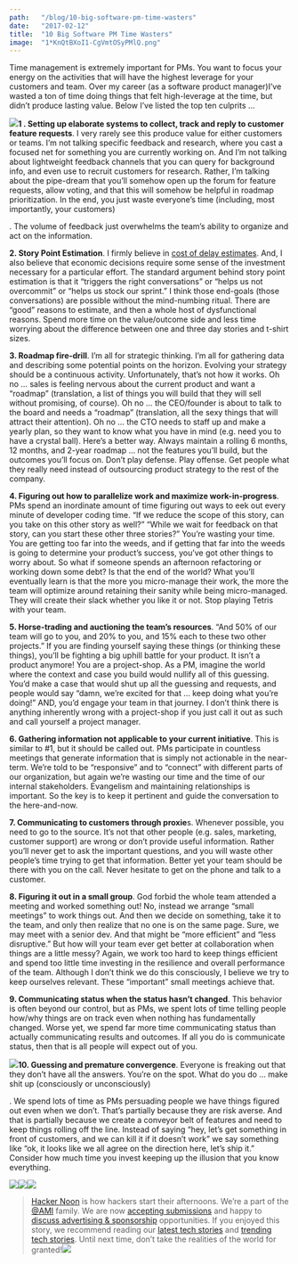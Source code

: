 ```yaml
---
path:	"/blog/10-big-software-pm-time-wasters"
date:	"2017-02-12"
title:	"10 Big Software PM Time Wasters"
image:	"1*KnQtBXoI1-CgVmtOSyPMlQ.png"
---
```


Time management is extremely important for PMs. You want to focus your energy on the activities that will have the highest leverage for your customers and team. Over my career (as a software product manager)I’ve wasted a ton of time doing things that felt high-leverage at the time, but didn’t produce lasting value. Below I’ve listed the top ten culprits …

![](/images/1*KnQtBXoI1-CgVmtOSyPMlQ.png)**1 . Setting up elaborate systems to collect, track and reply to customer feature requests**. I very rarely see this produce value for either customers or teams. I’m not talking specific feedback and research, where you cast a focused net for something you are currently working on. And I’m not talking about lightweight feedback channels that you can query for background info, and even use to recruit customers for research. Rather, I’m talking about the pipe-dream that you’ll somehow open up the forum for feature requests, allow voting, and that this will somehow be helpful in roadmap prioritization. In the end, you just waste everyone’s time (including, most importantly, your customers)

. The volume of feedback just overwhelms the team’s ability to organize and act on the information.

**2. Story Point Estimation**. I firmly believe in [cost of delay estimates](http://blackswanfarming.com/cost-of-delay/). And, I also believe that economic decisions require some sense of the investment necessary for a particular effort. The standard argument behind story point estimation is that it “triggers the right conversations” or “helps us not overcommit” or “helps us stock our sprint.” I think those end-goals (those conversations) are possible without the mind-numbing ritual. There are “good” reasons to estimate, and then a whole host of dysfunctional reasons. Spend more time on the value/outcome side and less time worrying about the difference between one and three day stories and t-shirt sizes.

**3. Roadmap fire-drill**. I’m all for strategic thinking. I’m all for gathering data and describing some potential points on the horizon. Evolving your strategy should be a continuous activity. Unfortunately, that’s not how it works. Oh no … sales is feeling nervous about the current product and want a “roadmap” (translation, a list of things you will build that they will sell without promising, of course). Oh no … the CEO/founder is about to talk to the board and needs a “roadmap” (translation, all the sexy things that will attract their attention). Oh no … the CTO needs to staff up and make a yearly plan, so they want to know what you have in mind (e.g. need you to have a crystal ball). Here’s a better way. Always maintain a rolling 6 months, 12 months, and 2-year roadmap … not the features you’ll build, but the outcomes you’ll focus on. Don’t play defense. Play offense. Get people what they really need instead of outsourcing product strategy to the rest of the company.

**4. Figuring out how to parallelize work and maximize work-in-progress**. PMs spend an inordinate amount of time figuring out ways to eek out every minute of developer coding time. “If we reduce the scope of this story, can you take on this other story as well?” “While we wait for feedback on that story, can you start these other three stories?” You’re wasting your time. You are getting too far into the weeds, and if getting that far into the weeds is going to determine your product’s success, you’ve got other things to worry about. So what if someone spends an afternoon refactoring or working down some debt? Is that the end of the world? What you’ll eventually learn is that the more you micro-manage their work, the more the team will optimize around retaining their sanity while being micro-managed. They will create their slack whether you like it or not. Stop playing Tetris with your team.

**5. Horse-trading and auctioning the team’s resources**. “And 50% of our team will go to you, and 20% to you, and 15% each to these two other projects.” If you are finding yourself saying these things (or thinking these things), you’ll be fighting a big uphill battle for your product. It isn’t a product anymore! You are a project-shop. As a PM, imagine the world where the context and case you build would nullify all of this guessing. You’d make a case that would shut up all the guessing and requests, and people would say “damn, we’re excited for that … keep doing what you’re doing!” AND, you’d engage your team in that journey. I don’t think there is anything inherently wrong with a project-shop if you just call it out as such and call yourself a project manager.

**6. Gathering information not applicable to your current initiative**. This is similar to #1, but it should be called out. PMs participate in countless meetings that generate information that is simply not actionable in the near-term. We’re told to be “responsive” and to “connect” with different parts of our organization, but again we’re wasting our time and the time of our internal stakeholders. Evangelism and maintaining relationships is important. So the key is to keep it pertinent and guide the conversation to the here-and-now.

**7. Communicating to customers through proxie**s. Whenever possible, you need to go to the source. It’s not that other people (e.g. sales, marketing, customer support) are wrong or don’t provide useful information. Rather you’ll never get to ask the important questions, and you will waste other people’s time trying to get that information. Better yet your team should be there with you on the call. Never hesitate to get on the phone and talk to a customer.

**8. Figuring it out in a small group**. God forbid the whole team attended a meeting and worked something out! No, instead we arrange “small meetings” to work things out. And then we decide on something, take it to the team, and only then realize that no one is on the same page. Sure, we may meet with a senior dev. And that might be “more efficient” and “less disruptive.” But how will your team ever get better at collaboration when things are a little messy? Again, we work too hard to keep things efficient and spend too little time investing in the resilience and overall performance of the team. Although I don’t think we do this consciously, I believe we try to keep ourselves relevant. These “important” small meetings achieve that.

**9. Communicating status when the status hasn’t changed**. This behavior is often beyond our control, but as PMs, we spent lots of time telling people how/why things are on track even when nothing has fundamentally changed. Worse yet, we spend far more time communicating status than actually communicating results and outcomes. If all you do is communicate status, then that is all people will expect out of you.

![](/images/1*5Shd9Ebth2j-eQO_kIR0ww.png)**10. Guessing and premature convergence**. Everyone is freaking out that they don’t have all the answers. You’re on the spot. What do you do … make shit up (consciously or unconsciously)

. We spend lots of time as PMs persuading people we have things figured out even when we don’t. That’s partially because they are risk averse. And that is partially because we create a conveyor belt of features and need to keep things rolling off the line. Instead of saying “hey, let’s get something in front of customers, and we can kill it if it doesn’t work” we say something like “ok, it looks like we all agree on the direction here, let’s ship it.” Consider how much time you invest keeping up the illusion that you know everything.

[![](/images/1*0hqOaABQ7XGPT-OYNgiUBg.png)](http://bit.ly/HackernoonFB)[![](/images/1*Vgw1jkA6hgnvwzTsfMlnpg.png)](https://goo.gl/k7XYbx)[![](/images/1*gKBpq1ruUi0FVK2UM_I4tQ.png)](https://goo.gl/4ofytp)
> [Hacker Noon](http://bit.ly/Hackernoon) is how hackers start their afternoons. We’re a part of the [@AMI](http://bit.ly/atAMIatAMI) family. We are now [accepting submissions](http://bit.ly/hackernoonsubmission) and happy to [discuss advertising & sponsorship](mailto:partners@amipublications.com) opportunities.
> If you enjoyed this story, we recommend reading our [latest tech stories](http://bit.ly/hackernoonlatestt) and [trending tech stories](https://hackernoon.com/trending). Until next time, don’t take the realities of the world for granted!![](/images/1*35tCjoPcvq6LbB3I6Wegqw.jpeg)